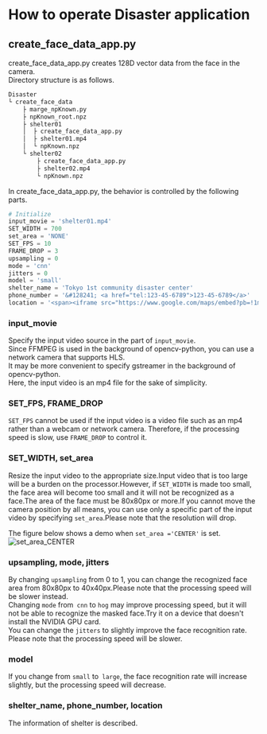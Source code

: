 # How to operate Disaster application
## create_face_data_app.py
create_face_data_app.py creates 128D vector data from the face in the camera.  
Directory structure is as follows.
```bash
Disaster
└ create_face_data
    ├ marge_npKnown.py
    ├ npKnown_root.npz
    ├ shelter01
    │  ├ create_face_data_app.py
    │  ├ shelter01.mp4    
    │  └ npKnown.npz
    └ shelter02
        ├ create_face_data_app.py
        ├ shelter02.mp4    
        └ npKnown.npz
```
In create_face_data_app.py, the behavior is controlled by the following parts. 
```python
# Initialize
input_movie = 'shelter01.mp4'
SET_WIDTH = 700
set_area = 'NONE'
SET_FPS = 10
FRAME_DROP = 3
upsampling = 0
mode = 'cnn'
jitters = 0
model = 'small'
shelter_name = 'Tokyo 1st community disaster center'
phone_number = '&#128241; <a href="tel:123-45-6789">123-45-6789</a>'
location = '<span><iframe src="https://www.google.com/maps/embed?pb=!1m18!1m12!1m3!1d829.0061131407692!2d135.5891932157148!3d34.680302291747765!2m3!1f0!2f0!3f0!3m2!1i1024!2i768!4f13.1!3m3!1m2!1s0x6000dfe5775f559f%3A0x61cad0228cb524ca!2z54G95a6z5pmC5LiA5pmC6YG_6Zuj5aC05omAIOmbhuS8muaJgA!5e1!3m2!1sja!2sjp!4v1636587304712!5m2!1sja!2sjp&z=16" width="70%" frameborder="0" scrolling="no" loading="lazy"></iframe></span>'
```
### input_movie
Specify the input video source in the part of `input_movie`.  
Since FFMPEG is used in the background of opencv-python, you can use a network camera that supports HLS.  
It may be more convenient to specify gstreamer in the background of opencv-python.  
Here, the input video is an mp4 file for the sake of simplicity.  
### SET_FPS, FRAME_DROP
`SET_FPS` cannot be used if the input video is a video file such as an mp4 rather than a webcam or network camera.
Therefore, if the processing speed is slow, use `FRAME_DROP` to control it.
### SET_WIDTH, set_area
Resize the input video to the appropriate size.Input video that is too large will be a burden on the processor.However, if `SET_WIDTH` is made too small, the face area will become too small and it will not be recognized as a face.The area of the face must be 80x80px or more.If you cannot move the camera position by all means, you can use only a specific part of the input video by specifying `set_area`.Please note that the resolution will drop.  

The figure below shows a demo when `set_area ='CENTER'` is set. 
![set_area_CENTER](../img/set_area_CENTER.gif)
### upsampling, mode, jitters
By changing `upsampling` from 0 to 1, you can change the recognized face area from 80x80px to 40x40px.Please note that the processing speed will be slower instead.  
Changing `mode` from` cnn` to `hog` may improve processing speed, but it will not be able to recognize the masked face.Try it on a device that doesn't install the NVIDIA GPU card.  
You can change the `jitters` to slightly improve the face recognition rate. Please note that the processing speed will be slower. 
### model
If you change from `small` to` large`, the face recognition rate will increase slightly, but the processing speed will decrease.
### shelter_name, phone_number, location
The information of shelter is described.  

